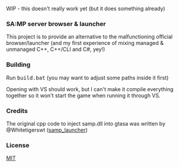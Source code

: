 WIP - this doesn't really work yet (but it does something already)

### SA:MP server browser & launcher
This project is to provide an alternative to the malfunctioning official browser/launcher (and my first experience of mixing managed & unmanaged C++, C++/CLI and C#, yey!)

### Building
Run <kbd>build.bat</kbd> (you may want to adjust some paths inside it first)

Opening with VS should work, but I can't make it compile everything together so it won't start the game when running it through VS.

### Credits
The original cpp code to inject samp.dll into gtasa was written by @Whitetigerswt ([samp_launcher](https://github.com/Whitetigerswt/samp_launcher))

### License
[MIT](LICENSE)
